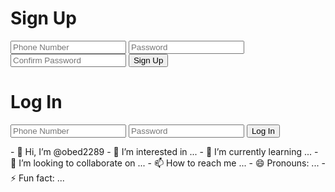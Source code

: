 <!DOCTYPE html>
<html lang="en">
<head>
    <meta charset="UTF-8">
    <meta name="viewport" content="width=device-width, initial-scale=1.0">
    <title>Mr. Omariba Company - Sign Up / Log In</title>
    <link rel="stylesheet" href="styles.css">
</head>
<body>
<div class="container" id="signupContainer">
    <h1>Sign Up</h1>
    <form id="signupForm">
        <input type="text" id="signupPhone" placeholder="Phone Number" required>
        <input type="password" id="signupPassword" placeholder="Password" required>
        <input type="password" id="signupConfirmPassword" placeholder="Confirm Password" required>
        <button type="submit">Sign Up</button>
    </form>
    <div class="message" id="signupMessage"></div>
</div>



<div class="container" id="loginContainer">
    <h1>Log In</h1>
    <form id="loginForm">
        <input type="text" id="loginPhone" placeholder="Phone Number" required>
        <input type="password" id="loginPassword" placeholder="Password" required>
        <button type="submit">Log In</button>
    </form>
    <div class="message" id="loginMessage"></div>
</div>



<div class="container" id="dashboard" style="display:none;">
    <h1>Dashboard</h1>
    <div id="userInfo">
        <h2>My Info</h2>
        <p id="userPhoneDisplay"></p>
    </div>
    <div id="careerPaths">
        <h2>My Career Paths</h2>
        <p>Explore career opportunities and guidance here.</p>
    </div>
    <div id="investmentPlans">
        <h2>Investment Plans</h2>
        <p>Invest and grow your money with 1% interest per day.</p>
        <input type="number" id="investmentAmount" placeholder="Enter amount to invest">
        <button onclick="invest()">Invest</button>
        <h3>Current Investment: Ksh <span id="investmentTotal">0</span></h3>
    </div>
</div>

<script src="script.js"></script>
</body>
</html>
- 👋 Hi, I’m @obed2289
- 👀 I’m interested in ...
- 🌱 I’m currently learning ...
- 💞️ I’m looking to collaborate on ...
- 📫 How to reach me ...
- 😄 Pronouns: ...
- ⚡ Fun fact: ...

<!---
obed2289/obed2289 is a ✨ special ✨ repository because its `README.md` (this file) appears on your GitHub profile.
You can click the Preview link to take a look at your changes.
--->
